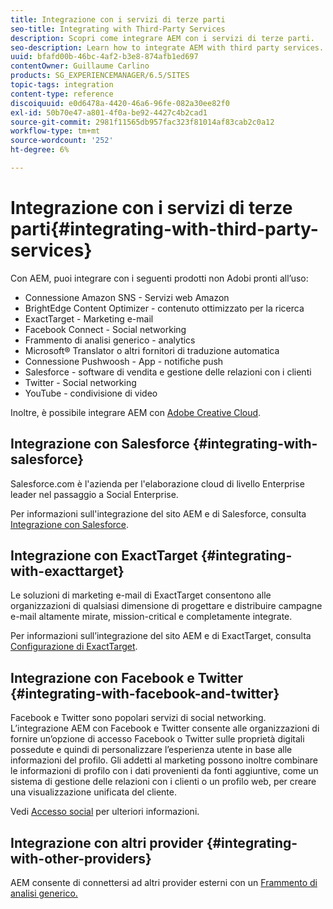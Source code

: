 ```yaml
---
title: Integrazione con i servizi di terze parti
seo-title: Integrating with Third-Party Services
description: Scopri come integrare AEM con i servizi di terze parti.
seo-description: Learn how to integrate AEM with third party services.
uuid: bfafd00b-46bc-4af2-b3e8-874afb1ed697
contentOwner: Guillaume Carlino
products: SG_EXPERIENCEMANAGER/6.5/SITES
topic-tags: integration
content-type: reference
discoiquuid: e0d6478a-4420-46a6-96fe-082a30ee82f0
exl-id: 50b70e47-a801-4f0a-be92-4427c4b2cad1
source-git-commit: 2981f11565db957fac323f81014af83cab2c0a12
workflow-type: tm+mt
source-wordcount: '252'
ht-degree: 6%

---
```


# Integrazione con i servizi di terze parti{#integrating-with-third-party-services}

Con AEM, puoi integrare con i seguenti prodotti non Adobi pronti all’uso:

* Connessione Amazon SNS - Servizi web Amazon
* BrightEdge Content Optimizer - contenuto ottimizzato per la ricerca
* ExactTarget - Marketing e-mail
* Facebook Connect - Social networking
* Frammento di analisi generico - analytics
* Microsoft® Translator o altri fornitori di traduzione automatica
* Connessione Pushwoosh - App - notifiche push
* Salesforce - software di vendita e gestione delle relazioni con i clienti
* Twitter - Social networking
* YouTube - condivisione di video
<!-- * Silverpop Engage - marketing automation, email, mobile, and social NO LONGER EXISTS; ITS REPLACEMENT IS UNKNOWN -->

Inoltre, è possibile integrare AEM con [Adobe Creative Cloud](/help/assets/aem-cc-integration-best-practices.md).

## Integrazione con Salesforce {#integrating-with-salesforce}

Salesforce.com è l&#39;azienda per l&#39;elaborazione cloud di livello Enterprise leader nel passaggio a Social Enterprise.

Per informazioni sull&#39;integrazione del sito AEM e di Salesforce, consulta [Integrazione con Salesforce](/help/sites-administering/salesforce.md).

<!-- THE INFORMATION BELOW APPEARS OBSOLETE; first URL is a 404. I could not find a suitable replacement for it.
## Integrating with Silverpop Engage {#integrating-with-silverpop-engage}

>[!NOTE]
>
>Silverpop Engage integration is not available out of the box. To integrate AEM with Silverpop Engage, [download the package](https://www.adobeaemcloud.com/content/marketplace/marketplaceProxy.html?packagePath=/content/companies/public/adobe/packages/aem620/product/cq-mcm-integrations-silverpop-content) from Package Share.

Silverpop Engage provides marketing automation, email, mobile, and social.

For information about integrating your AEM site and ExactTarget, see [Integrating with Silverpop Engage](/help/sites-administering/silverpop.md). -->

## Integrazione con ExactTarget {#integrating-with-exacttarget}

Le soluzioni di marketing e-mail di ExactTarget consentono alle organizzazioni di qualsiasi dimensione di progettare e distribuire campagne e-mail altamente mirate, mission-critical e completamente integrate.

Per informazioni sull’integrazione del sito AEM e di ExactTarget, consulta [Configurazione di ExactTarget](/help/sites-administering/exacttarget.md).

## Integrazione con Facebook e Twitter {#integrating-with-facebook-and-twitter}

Facebook e Twitter sono popolari servizi di social networking. L’integrazione AEM con Facebook e Twitter consente alle organizzazioni di fornire un’opzione di accesso Facebook o Twitter sulle proprietà digitali possedute e quindi di personalizzare l’esperienza utente in base alle informazioni del profilo. Gli addetti al marketing possono inoltre combinare le informazioni di profilo con i dati provenienti da fonti aggiuntive, come un sistema di gestione delle relazioni con i clienti o un profilo web, per creare una visualizzazione unificata del cliente.

Vedi [Accesso social](/help/communities/social-login.md) per ulteriori informazioni.

## Integrazione con altri provider {#integrating-with-other-providers}

AEM consente di connettersi ad altri provider esterni con un [Frammento di analisi generico.](/help/sites-administering/external-providers.md)
